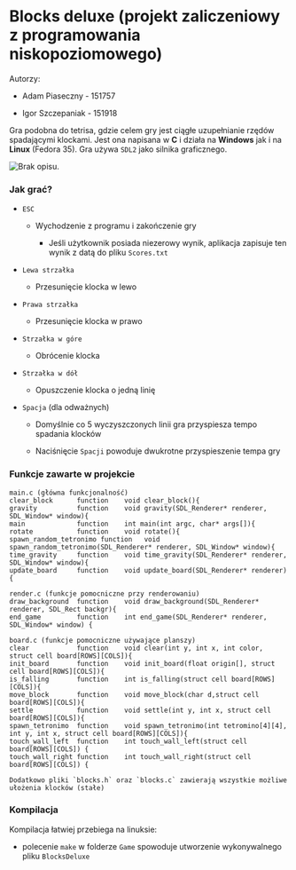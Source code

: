 # Blocks deluxe (projekt zaliczeniowy z programowania niskopoziomowego)

Autorzy:

- Adam Piaseczny - 151757

- Igor Szczepaniak - 151918

Gra podobna do tetrisa, gdzie celem gry jest ciągłe uzupełnianie rzędów spadającymi klockami. Jest ona napisana w **C** i działa na **Windows** jak i na **Linux** (Fedora 35). Gra używa `SDL2` jako silnika graficznego.

![Brak opisu.](https://qph.fs.quoracdn.net/main-qimg-356e2b21c801381db2890dab49a9ea88)

### Jak grać?

- `ESC`

  - Wychodzenie z programu i zakończenie gry

	- Jeśli użytkownik posiada niezerowy wynik, aplikacja zapisuje ten wynik z datą do pliku `Scores.txt`

- `Lewa strzałka`

  - Przesunięcie klocka w lewo

- `Prawa strzałka`

  - Przesunięcie klocka w prawo

- `Strzałka w góre`

  - Obrócenie klocka

- `Strzałka w dół`

  - Opuszczenie klocka o jedną linię

- `Spacja` (dla odważnych)

  - Domyślnie co 5 wyczyszczonych linii gra przyspiesza tempo spadania klocków

  - Naciśnięcie `Spacji` powoduje dwukrotne przyspieszenie tempa gry

### Funkcje zawarte w projekcie

```
main.c (główna funkcjonalność)
clear_block      function    void clear_block(){
gravity          function    void gravity(SDL_Renderer* renderer, SDL_Window* window){
main             function    int main(int argc, char* args[]){
rotate           function    void rotate(){
spawn_random_tetronimo function   void spawn_random_tetronimo(SDL_Renderer* renderer, SDL_Window* window){
time_gravity     function    void time_gravity(SDL_Renderer* renderer, SDL_Window* window){
update_board     function    void update_board(SDL_Renderer* renderer){

render.c (funkcje pomocniczne przy renderowaniu)
draw_background  function    void draw_background(SDL_Renderer* renderer, SDL_Rect backgr){
end_game         function    int end_game(SDL_Renderer* renderer, SDL_Window* window) {

board.c (funkcje pomocniczne używające planszy)
clear            function    void clear(int y, int x, int color, struct cell board[ROWS][COLS]){
init_board       function    void init_board(float origin[], struct cell board[ROWS][COLS]){
is_falling       function    int is_falling(struct cell board[ROWS][COLS]){
move_block       function    void move_block(char d,struct cell board[ROWS][COLS]){
settle           function    void settle(int y, int x, struct cell board[ROWS][COLS]){
spawn_tetronimo  function    void spawn_tetronimo(int tetromino[4][4], int y, int x, struct cell board[ROWS][COLS]){
touch_wall_left  function    int touch_wall_left(struct cell board[ROWS][COLS]) {
touch_wall_right function    int touch_wall_right(struct cell board[ROWS][COLS]) {

Dodatkowo pliki `blocks.h` oraz `blocks.c` zawierają wszystkie możliwe ułożenia klocków (stałe)
```

### Kompilacja

Kompilacja łatwiej przebiega na linuksie:
- polecenie `make` w folderze `Game` spowoduje utworzenie wykonywalnego pliku `BlocksDeluxe`
